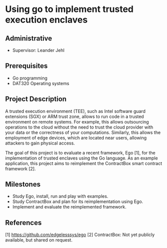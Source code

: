 # Using go to implement trusted execution enclaves

## Administrative

- Supervisor: Leander Jehl

## Prerequisites

- Go programming
- DAT320 Operating systems

## Project Description

A trusted execution environment (TEE), such as Intel software guard extensions (SGX) or ARM trust zone, allows to run code in a trusted environment on remote systems.
For example, this allows outsourcing operations to the cloud without the need to trust the cloud provider with your data or the correctness of your computations.
Similarly, this allows the employment of edge devices, which are located near users, allowing attackers to gain physical access.

The goal of this project is to evaluate a recent framework, Ego [1], for the implementation of trusted enclaves using the Go language.
As an example application, this project aims to reimplement the ContractBox smart contract framework [2].

## Milestones

* Study Ego, install, run and play with examples.
* Study ContractBox and plan for its reimplementation using Ego.
* Implement and evaluate the reimplemented framework.

## References

[1] https://github.com/edgelesssys/ego
[2] ContractBox: Not yet publicly available, but shared on request.
